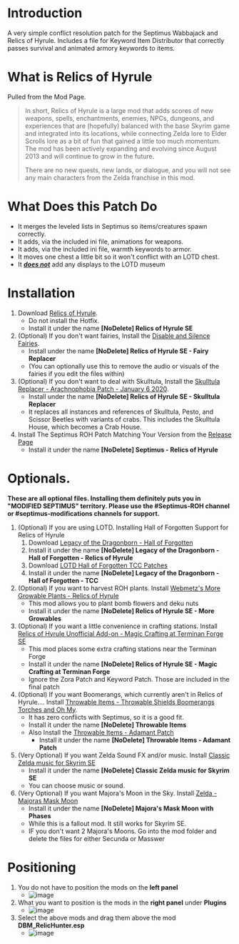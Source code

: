 # Introduction
A very simple conflict resolution patch for the Septimus Wabbajack and Relics of Hyrule.
Includes a file for Keyword Item Distributor that correctly passes survival and animated armory keywords to items.

# What is Relics of Hyrule

Pulled from the Mod Page.

> In short, Relics of Hyrule is a large mod that adds scores of new weapons, spells, enchantments, enemies, NPCs, dungeons, and experiences that are (hopefully) balanced with the base Skyrim game and integrated into its locations, while connecting Zelda lore to Elder Scrolls lore as a bit of fun that gained a little too much momentum. The mod has been actively expanding and evolving since August 2013 and will continue to grow in the future.
> 
> There are no new quests, new lands, or dialogue, and you will not see any main characters from the Zelda franchise in this mod.

# What Does this Patch Do
- It merges the leveled lists in Septimus so items/creatures spawn correctly.
- It adds, via the included ini file, animations for weapons.
- It adds, via the included ini file, warmth keywords to armor.
- It moves one chest a little bit so it won't conflict with an LOTD chest.
- It <u>***does not***</u> add any displays to the LOTD museum

# Installation
1. Download [Relics of Hyrule](https://www.nexusmods.com/skyrimspecialedition/mods/12244). 
   - Do not install the Hotfix.
   - Install it under the name **[NoDelete] Relics of Hyrule SE**
2. (Optional) If you don't want fairies, Install the [Disable and Silence Fairies](https://www.nexusmods.com/skyrimspecialedition/mods/12244).
   - Install under the name **[NoDelete] Relics of Hyrule SE - Fairy Replacer**
   - (You can optionally use this to remove the audio or visuals of the fairies if you edit the files within)
3. (Optional) If you don't want to deal with Skulltula, Install the [Skulltula Replacer - Arachnophobia Patch - January 6 2020](https://www.nexusmods.com/skyrimspecialedition/mods/12244).
   - Install under the name **[NoDelete] Relics of Hyrule SE - Skulltula Replacer**
   - It replaces all instances and references of Skulltula, Pesto, and Scissor Beetles with variants of crabs. This includes the Skulltula House, which becomes a Crab House.
4. Install The Septimus ROH Patch Matching Your Version from the [Release Page](https://github.com/Lost-Outpost/Septimus-ROH/releases)
   - Install it under the name **[NoDelete] Septimus - Relics of Hyrule**

# Optionals.  
**These are all optional files. Installing them definitely puts you in "MODIFIED SEPTIMUS" territory.  Please use the #Septimus-ROH channel or #septimus-modifications channels for support.**

1. (Optional) If you are using LOTD. Installing Hall of Forgotten Support for Relics of Hyrule
   1. Download [Legacy of the Dragonborn - Hall of Forgotten](https://www.nexusmods.com/skyrimspecialedition/mods/64117)
   2. Install it under the name **[NoDelete] Legacy of the Dragonborn - Hall of Forgotten - Relics of Hyrule**
   3. Download [LOTD Hall of Forgotten TCC Patches](https://www.nexusmods.com/skyrimspecialedition/mods/64840)
   4. Install it under the name **[NoDelete] Legacy of the Dragonborn - Hall of Forgotten - TCC**
5. (Optional) If you want to harvest ROH plants. Install [Webmetz's More Growable Plants - Relics of Hyrule](https://www.nexusmods.com/skyrimspecialedition/mods/65912)
   - This mod allows you to plant bomb flowers and deku nuts
   - Install it under the name **[NoDelete] Relics of Hyrule SE - More Growables**
6. (Optional) If you want a little convenience in crafting stations. Install [Relics of Hyrule Unofficial Add-on - Magic Crafting at Terminan Forge SE](https://www.nexusmods.com/skyrimspecialedition/mods/31935)
   - This mod places some extra crafting stations near the Terminan Forge
   - Install it under the name **[NoDelete] Relics of Hyrule SE - Magic Crafting at Terminan Forge**
   - Ignore the Zora Patch and Keyword Patch. Those are included in the final patch
7. (Optional) If you want Boomerangs, which currently aren't in Relics of Hyrule.... Install [Throwable Items - Throwable Shields Boomerangs Torches and Oh My](https://www.nexusmods.com/skyrimspecialedition/mods/44627).  
   - It has zero conflicts with Septimus, so it is a good fit. 
   - Install it under the name **[NoDelete] Throwable Items**
   - Also Install the [Throwable Items - Adamant Patch](https://www.nexusmods.com/skyrimspecialedition/mods/69234) 
      - Install it under the name **[NoDelete] Throwable Items - Adamant Patch**
9. (Very Optional) If you want Zelda Sound FX and/or music. Install [Classic Zelda music for Skyrim SE](https://www.nexusmods.com/skyrimspecialedition/mods/4827)
   - Install it under the name **[NoDelete] Classic Zelda music for Skyrim SE**
   - You can choose music or sound.
0. (Very Optional) If you want Majora's Moon in the Sky. Install [Zelda - Majoras Mask Moon](https://www.nexusmods.com/fallout4/mods/11715)
   - Install it under the name **[NoDelete] Majora's Mask Moon with Phases**
   - While this is a fallout mod. It still works for Skyrim SE.
   - IF you don't want 2 Majora's Moons. Go into the mod folder and delete the files for either Secunda or Masswer

# Positioning
1. You do not have to position the mods on the **left panel**
   - ![image](https://user-images.githubusercontent.com/2394842/169926156-5ee38e8d-feef-4950-a2db-05da37ebda21.png)
2. What you want to position is the mods in the **right panel** under **Plugins**
   - ![image](https://user-images.githubusercontent.com/2394842/169926247-9ea07e56-1d40-4ab4-9ce6-e886b7e0e6e8.png)
3. Select the above mods and drag them above the mod **DBM_RelicHunter.esp**
   - ![image](https://user-images.githubusercontent.com/2394842/169926415-ed9ada57-793f-4ec0-b837-7b972bf88e97.png) 
